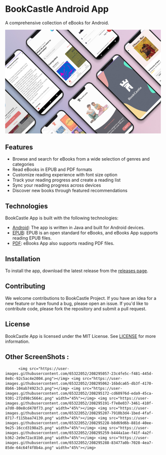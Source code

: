 # BookCastle Android App
A comprehensive collection of eBooks for Android.

![BookCastle App Screenshot](/banner.jpg)

## Features

- Browse and search for eBooks from a wide selection of genres and categories
- Read eBooks in EPUB and PDF formats
- Customize reading experience with font size option
- Track your reading progress and create a reading list
- Sync your reading progress across devices
- Discover new books through featured recommendations

## Technologies

BookCastle App is built with the following technologies:

- [Android](https://developer.android.com/): The app is written in Java and built for Android devices.
- [EPUB](https://www.idpf.org/epub): EPUB is an open standard for eBooks, and eBooks App supports reading EPUB files.
- [PDF](https://www.adobe.com/products/pdf.html): eBooks App also supports reading PDF files.

## Installation

To install the app, download the latest release from the [releases page](https://github.com/mourabitiy/BookCastle-Android-APP/releases).

## Contributing

We welcome contributions to BookCastle Project. If you have an idea for a new feature or have found a bug, please open an issue. If you'd like to contribute code, please fork the repository and submit a pull request.

## License

BookCastle App is licensed under the MIT License. See [LICENSE](LICENSE) for more information.

## Other ScreenShots : 

          <img src="https://user-images.githubusercontent.com/65322052/208295057-23c4fe5c-f481-445d-8e8c-92c5ac4e2004.png"></img> <img src="https://user-images.githubusercontent.com/65322052/208295062-16bdca65-db3f-4170-8b66-104ab74923c3.png"></img> <img src="https://user-images.githubusercontent.com/65322052/208295172-cd60976d-eda9-45ca-9301-272d98c5664c.png" width="45%"></img> <img src="https://user-images.githubusercontent.com/65322052/208295191-f7e8e037-3461-410f-a7d0-80e8cd478f73.png" width="45%"></img> <img src="https://user-images.githubusercontent.com/65322052/208295207-7910b3d4-1bed-4faf-8717-f115baa74139.png" width="45%"></img> <img src="https://user-images.githubusercontent.com/65322052/208295228-b8d69d6b-881d-40ee-9e25-16ccd3198a25.png" width="45%"></img> <img src="https://user-images.githubusercontent.com/65322052/208295259-b444a1ae-f41f-4a2f-b362-2e9e72ac81b0.png" width="45%"></img> <img src="https://user-images.githubusercontent.com/65322052/208295288-83477a0b-7028-4ea7-85de-64c64f4f8b4a.png" width="45%"></img> 
